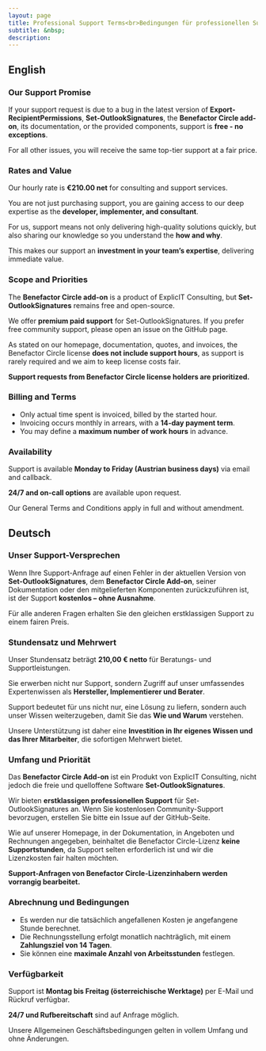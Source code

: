 ```yaml
---
layout: page
title: Professional Support Terms<br>Bedingungen für professionellen Support
subtitle: &nbsp;
description: 
---
```


## English

### Our Support Promise
If your support request is due to a bug in the latest version of **Export-RecipientPermissions**, **Set-OutlookSignatures**, the **Benefactor Circle add-on**, its documentation, or the provided components, support is **free - no exceptions**.

For all other issues, you will receive the same top-tier support at a fair price.

### Rates and Value
Our hourly rate is **€210.00 net** for consulting and support services.  

You are not just purchasing support, you are gaining access to our deep expertise as the **developer, implementer, and consultant**.  

For us, support means not only delivering high-quality solutions quickly, but also sharing our knowledge so you understand the **how and why**.  

This makes our support an **investment in your team’s expertise**, delivering immediate value.

### Scope and Priorities
The **Benefactor Circle add-on** is a product of ExplicIT Consulting, but **Set-OutlookSignatures** remains free and open-source.  

We offer **premium paid support** for Set-OutlookSignatures. If you prefer free community support, please open an issue on the GitHub page.  

As stated on our homepage, documentation, quotes, and invoices, the Benefactor Circle license **does not include support hours**, as support is rarely required and we aim to keep license costs fair.  

**Support requests from Benefactor Circle license holders are prioritized.**

### Billing and Terms
- Only actual time spent is invoiced, billed by the started hour.
- Invoicing occurs monthly in arrears, with a **14-day payment term**.
- You may define a **maximum number of work hours** in advance.

### Availability
Support is available **Monday to Friday (Austrian business days)** via email and callback.  

**24/7 and on-call options** are available upon request.

Our General Terms and Conditions apply in full and without amendment.

## Deutsch

### Unser Support-Versprechen
Wenn Ihre Support-Anfrage auf einen Fehler in der aktuellen Version von **Set-OutlookSignatures**, dem **Benefactor Circle Add-on**, seiner Dokumentation oder den mitgelieferten Komponenten zurückzuführen ist, ist der Support **kostenlos – ohne Ausnahme**.  

Für alle anderen Fragen erhalten Sie den gleichen erstklassigen Support zu einem fairen Preis.

### Stundensatz und Mehrwert
Unser Stundensatz beträgt **210,00 € netto** für Beratungs- und Supportleistungen.  

Sie erwerben nicht nur Support, sondern Zugriff auf unser umfassendes Expertenwissen als **Hersteller, Implementierer und Berater**.  

Support bedeutet für uns nicht nur, eine Lösung zu liefern, sondern auch unser Wissen weiterzugeben, damit Sie das **Wie und Warum** verstehen.  

Unsere Unterstützung ist daher eine **Investition in Ihr eigenes Wissen und das Ihrer Mitarbeiter**, die sofortigen Mehrwert bietet.

### Umfang und Priorität
Das **Benefactor Circle Add-on** ist ein Produkt von ExplicIT Consulting, nicht jedoch die freie und quelloffene Software **Set-OutlookSignatures**.  

Wir bieten **erstklassigen professionellen Support** für Set-OutlookSignatures an. Wenn Sie kostenlosen Community-Support bevorzugen, erstellen Sie bitte ein Issue auf der GitHub-Seite.

Wie auf unserer Homepage, in der Dokumentation, in Angeboten und Rechnungen angegeben, beinhaltet die Benefactor Circle-Lizenz **keine Supportstunden**, da Support selten erforderlich ist und wir die Lizenzkosten fair halten möchten.  

**Support-Anfragen von Benefactor Circle-Lizenzinhabern werden vorrangig bearbeitet.**

### Abrechnung und Bedingungen
- Es werden nur die tatsächlich angefallenen Kosten je angefangene Stunde berechnet.
- Die Rechnungsstellung erfolgt monatlich nachträglich, mit einem **Zahlungsziel von 14 Tagen**.
- Sie können eine **maximale Anzahl von Arbeitsstunden** festlegen.

### Verfügbarkeit
Support ist **Montag bis Freitag (österreichische Werktage)** per E-Mail und Rückruf verfügbar.  

**24/7 und Rufbereitschaft** sind auf Anfrage möglich.

Unsere Allgemeinen Geschäftsbedingungen gelten in vollem Umfang und ohne Änderungen.